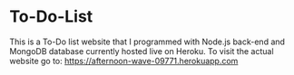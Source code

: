 # To-Do-List
This is a To-Do list website that I programmed with Node.js back-end and MongoDB database currently hosted live on Heroku.
To visit the actual website go to: https://afternoon-wave-09771.herokuapp.com

